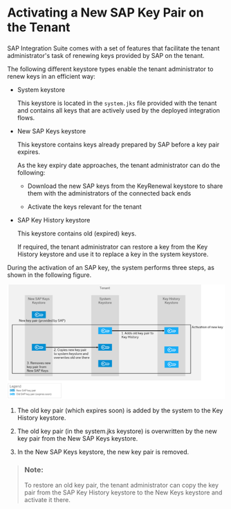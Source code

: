 <!-- loioada2969e392d45a78efe7c66ce60369f -->

# Activating a New SAP Key Pair on the Tenant





### 

SAP Integration Suite comes with a set of features that facilitate the tenant administrator's task of renewing keys provided by SAP on the tenant.

The following different keystore types enable the tenant administrator to renew keys in an efficient way:

-   System keystore

    This keystore is located in the `system.jks` file provided with the tenant and contains all keys that are actively used by the deployed integration flows.

-   New SAP Keys keystore

    This keystore contains keys already prepared by SAP before a key pair expires.

    As the key expiry date approaches, the tenant administrator can do the following:

    -   Download the new SAP keys from the KeyRenewal keystore to share them with the administrators of the connected back ends

    -   Activate the keys relevant for the tenant


-   SAP Key History keystore

    This keystore contains old \(expired\) keys.

    If required, the tenant administrator can restore a key from the Key History keystore and use it to replace a key in the system keystore.


During the activation of an SAP key, the system performs three steps, as shown in the following figure.

![](images/Cloud_Integration_Certificate_Management_Activating_SAP_Keys_fbe4f91.png)

1.  The old key pair \(which expires soon\) is added by the system to the Key History keystore.

2.  The old key pair \(in the system.jks keystore\) is overwritten by the new key pair from the New SAP Keys keystore.

3.  In the New SAP Keys keystore, the new key pair is removed.


> ### Note:  
> To restore an old key pair, the tenant administrator can copy the key pair from the SAP Key History keystore to the New Keys keystore and activate it there.

